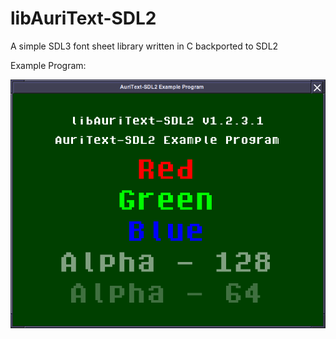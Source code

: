 # libAuriText-SDL2
A simple SDL3 font sheet library written in C backported to SDL2

Example Program:

![example](example/Screenshot.png "Example Program")